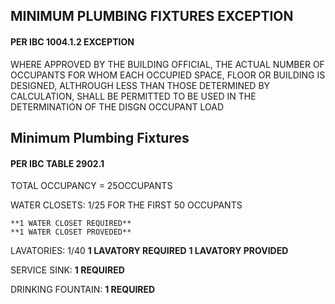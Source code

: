 ## MINIMUM PLUMBING FIXTURES EXCEPTION
#### PER IBC 1004.1.2 EXCEPTION
WHERE APPROVED BY THE BUILDING OFFICIAL, THE ACTUAL NUMBER OF OCCUPANTS FOR WHOM EACH OCCUPIED SPACE, FLOOR OR BUILDING IS DESIGNED, ALTHROUGH LESS THAN THOSE DETERMINED BY CALCULATION, SHALL BE PERMITTED TO BE USED IN THE DETERMINATION OF THE DISGN OCCUPANT LOAD
## Minimum Plumbing Fixtures
#### PER IBC TABLE 2902.1




TOTAL OCCUPANCY = 25OCCUPANTS

WATER CLOSETS: 1/25 FOR THE FIRST 50 OCCUPANTS

    **1 WATER CLOSET REQUIRED**
    **1 WATER CLOSET PROVEDED**

LAVATORIES: 1/40
    **1 LAVATORY REQUIRED**
    **1 LAVATORY PROVIDED** 

SERVICE SINK: **1 REQUIRED**

DRINKING FOUNTAIN: **1 REQUIRED**
